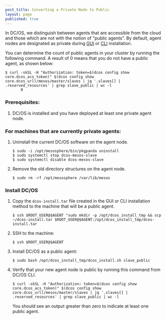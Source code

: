 ```yaml
---
post_title: Converting a Private Node to Public  
layout: page
published: true
---
```


In DC/OS, we distinguish between agents that are accessible from the cloud and those which are not with the notion of "public agents". By default, agent nodes are designated as private during [GUI](/administration/installing/custom/gui/) or [CLI](/administration/installing/custom/cli/) installation.

You can determine the count of public agents in your cluster by running the following command. A result of 0 means that you do not have a public agent, as shown below:

    $ curl -skSL -H "Authorization: token=$(dcos config show core.dcos_acs_token)" $(dcos config show core.dcos_url)/mesos/master/slaves | jq '.slaves[] | .reserved_resources' | grep slave_public | wc -l
           0


### Prerequisites:

1. DC/OS is installed and you have deployed at least one private agent node.

### For machines that are currently private agents:
1.  Uninstall the current DC/OS software on the agent node.

        $ sudo -i /opt/mesosphere/bin/pkgpanda uninstall
        $ sudo systemctl stop dcos-mesos-slave
        $ sudo systemctl disable dcos-mesos-slave

1.  Remove the old directory structures on the agent node.

        $ sudo rm -rf /opt/mesosphere /var/lib/mesos

### Install DC/OS

1.  Copy the `dcos-install.tar` file created in the GUI or CLI installation method to the machine that will be a public agent.

        $ ssh $ROOT_USER@$AGENT "sudo mkdir -p /opt/dcos_install_tmp && scp ~/dcos-install.tar $ROOT_USER@$AGENT:/opt/dcos_install_tmp/dcos-install.tar

1.  SSH to the machine:

        $ ssh $ROOT_USER@$AGENT

1.  Install DC/OS as a public agent:

        $ sudo bash /opt/dcos_install_tmp/dcos_install.sh slave_public

1.  Verify that your new agent node is public by running this command from DC/OS CLI.

        $ curl -skSL -H "Authorization: token=$(dcos config show core.dcos_acs_token)" $(dcos config show core.dcos_url)/mesos/master/slaves | jq '.slaves[] | .reserved_resources' | grep slave_public | wc -l

    You should see an output greater than zero to indicate at least one public agent.
